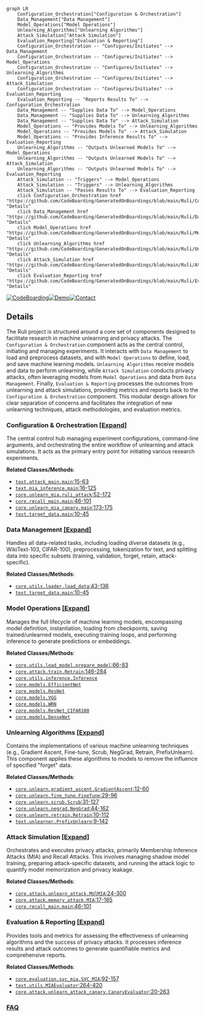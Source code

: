 ```mermaid
graph LR
    Configuration_Orchestration["Configuration & Orchestration"]
    Data_Management["Data Management"]
    Model_Operations["Model Operations"]
    Unlearning_Algorithms["Unlearning Algorithms"]
    Attack_Simulation["Attack Simulation"]
    Evaluation_Reporting["Evaluation & Reporting"]
    Configuration_Orchestration -- "Configures/Initiates" --> Data_Management
    Configuration_Orchestration -- "Configures/Initiates" --> Model_Operations
    Configuration_Orchestration -- "Configures/Initiates" --> Unlearning_Algorithms
    Configuration_Orchestration -- "Configures/Initiates" --> Attack_Simulation
    Configuration_Orchestration -- "Configures/Initiates" --> Evaluation_Reporting
    Evaluation_Reporting -- "Reports Results To" --> Configuration_Orchestration
    Data_Management -- "Supplies Data To" --> Model_Operations
    Data_Management -- "Supplies Data To" --> Unlearning_Algorithms
    Data_Management -- "Supplies Data To" --> Attack_Simulation
    Model_Operations -- "Provides Models To" --> Unlearning_Algorithms
    Model_Operations -- "Provides Models To" --> Attack_Simulation
    Model_Operations -- "Provides Inference Results To" --> Evaluation_Reporting
    Unlearning_Algorithms -- "Outputs Unlearned Models To" --> Model_Operations
    Unlearning_Algorithms -- "Outputs Unlearned Models To" --> Attack_Simulation
    Unlearning_Algorithms -- "Outputs Unlearned Models To" --> Evaluation_Reporting
    Attack_Simulation -- "Triggers" --> Model_Operations
    Attack_Simulation -- "Triggers" --> Unlearning_Algorithms
    Attack_Simulation -- "Passes Results To" --> Evaluation_Reporting
    click Configuration_Orchestration href "https://github.com/CodeBoarding/GeneratedOnBoardings/blob/main/Ruli/Configuration_Orchestration.md" "Details"
    click Data_Management href "https://github.com/CodeBoarding/GeneratedOnBoardings/blob/main/Ruli/Data_Management.md" "Details"
    click Model_Operations href "https://github.com/CodeBoarding/GeneratedOnBoardings/blob/main/Ruli/Model_Operations.md" "Details"
    click Unlearning_Algorithms href "https://github.com/CodeBoarding/GeneratedOnBoardings/blob/main/Ruli/Unlearning_Algorithms.md" "Details"
    click Attack_Simulation href "https://github.com/CodeBoarding/GeneratedOnBoardings/blob/main/Ruli/Attack_Simulation.md" "Details"
    click Evaluation_Reporting href "https://github.com/CodeBoarding/GeneratedOnBoardings/blob/main/Ruli/Evaluation_Reporting.md" "Details"
```

[![CodeBoarding](https://img.shields.io/badge/Generated%20by-CodeBoarding-9cf?style=flat-square)](https://github.com/CodeBoarding/CodeBoarding)[![Demo](https://img.shields.io/badge/Try%20our-Demo-blue?style=flat-square)](https://www.codeboarding.org/demo)[![Contact](https://img.shields.io/badge/Contact%20us%20-%20contact@codeboarding.org-lightgrey?style=flat-square)](mailto:contact@codeboarding.org)

## Details

The Ruli project is structured around a core set of components designed to facilitate research in machine unlearning and privacy attacks. The `Configuration & Orchestration` component acts as the central control, initiating and managing experiments. It interacts with `Data Management` to load and preprocess datasets, and with `Model Operations` to define, load, and save machine learning models. `Unlearning Algorithms` receive models and data to perform unlearning, while `Attack Simulation` conducts privacy attacks, often leveraging models from `Model Operations` and data from `Data Management`. Finally, `Evaluation & Reporting` processes the outcomes from unlearning and attack simulations, providing metrics and reports back to the `Configuration & Orchestration` component. This modular design allows for clear separation of concerns and facilitates the integration of new unlearning techniques, attack methodologies, and evaluation metrics.

### Configuration & Orchestration [[Expand]](./Configuration_Orchestration.md)
The central control hub managing experiment configurations, command-line arguments, and orchestrating the entire workflow of unlearning and attack simulations. It acts as the primary entry point for initiating various research experiments.


**Related Classes/Methods**:

- <a href="https://github.com/datasec-lab/Ruli/blob/main/text/attack_main.py#L15-L63" target="_blank" rel="noopener noreferrer">`text.attack_main.main`:15-63</a>
- <a href="https://github.com/datasec-lab/Ruli/blob/main/text/mia_inference.py#L16-L125" target="_blank" rel="noopener noreferrer">`text.mia_inference.main`:16-125</a>
- <a href="https://github.com/datasec-lab/Ruli/blob/main/core/unlearn_mia.py#L52-L172" target="_blank" rel="noopener noreferrer">`core.unlearn_mia.ruli_attack`:52-172</a>
- <a href="https://github.com/datasec-lab/Ruli/blob/main/core/recall_main.py#L46-L101" target="_blank" rel="noopener noreferrer">`core.recall_main.main`:46-101</a>
- <a href="https://github.com/datasec-lab/Ruli/blob/main/core/unlearn_mia_canary.py#L173-L175" target="_blank" rel="noopener noreferrer">`core.unlearn_mia_canary.main`:173-175</a>
- <a href="https://github.com/datasec-lab/Ruli/blob/main/text/target_data.py#L10-L45" target="_blank" rel="noopener noreferrer">`text.target_data.main`:10-45</a>


### Data Management [[Expand]](./Data_Management.md)
Handles all data-related tasks, including loading diverse datasets (e.g., WikiText-103, CIFAR-100), preprocessing, tokenization for text, and splitting data into specific subsets (training, validation, forget, retain, attack-specific).


**Related Classes/Methods**:

- <a href="https://github.com/datasec-lab/Ruli/blob/main/core/utils/loader.py#L43-L136" target="_blank" rel="noopener noreferrer">`core.utils.loader.load_data`:43-136</a>
- <a href="https://github.com/datasec-lab/Ruli/blob/main/text/target_data.py#L10-L45" target="_blank" rel="noopener noreferrer">`text.target_data.main`:10-45</a>


### Model Operations [[Expand]](./Model_Operations.md)
Manages the full lifecycle of machine learning models, encompassing model definition, instantiation, loading from checkpoints, saving trained/unlearned models, executing training loops, and performing inference to generate predictions or embeddings.


**Related Classes/Methods**:

- <a href="https://github.com/datasec-lab/Ruli/blob/main/core/utils/load_model.py#L66-L83" target="_blank" rel="noopener noreferrer">`core.utils.load_model.prepare_model`:66-83</a>
- <a href="https://github.com/datasec-lab/Ruli/blob/main/core/attack/train.py#L146-L284" target="_blank" rel="noopener noreferrer">`core.attack.train.Retrain`:146-284</a>
- <a href="https://github.com/datasec-lab/Ruli/blob/main/core/utils/inference.py" target="_blank" rel="noopener noreferrer">`core.utils.inference.Inference`</a>
- <a href="https://github.com/datasec-lab/Ruli/blob/main/core/models/effnet.py" target="_blank" rel="noopener noreferrer">`core.models.EfficientNet`</a>
- <a href="https://github.com/datasec-lab/Ruli/blob/main/core/models/resnet.py" target="_blank" rel="noopener noreferrer">`core.models.ResNet`</a>
- <a href="https://github.com/datasec-lab/Ruli/blob/main/core/models/vgg.py" target="_blank" rel="noopener noreferrer">`core.models.VGG`</a>
- <a href="https://github.com/datasec-lab/Ruli/blob/main/core/models/wrn.py" target="_blank" rel="noopener noreferrer">`core.models.WRN`</a>
- <a href="https://github.com/datasec-lab/Ruli/blob/main/core/models/resnet_cifar100.py" target="_blank" rel="noopener noreferrer">`core.models.ResNet_CIFAR100`</a>
- <a href="https://github.com/datasec-lab/Ruli/blob/main/core/models/densenet.py" target="_blank" rel="noopener noreferrer">`core.models.DenseNet`</a>


### Unlearning Algorithms [[Expand]](./Unlearning_Algorithms.md)
Contains the implementations of various machine unlearning techniques (e.g., Gradient Ascent, Fine-tune, Scrub, NegGrad, Retrain, PrefixUnlearn). This component applies these algorithms to models to remove the influence of specified "forget" data.


**Related Classes/Methods**:

- <a href="https://github.com/datasec-lab/Ruli/blob/main/core/unlearn/gradient_ascent.py#L12-L60" target="_blank" rel="noopener noreferrer">`core.unlearn.gradient_ascent.GradientAscent`:12-60</a>
- <a href="https://github.com/datasec-lab/Ruli/blob/main/core/unlearn/fine_tune.py#L29-L96" target="_blank" rel="noopener noreferrer">`core.unlearn.fine_tune.FineTune`:29-96</a>
- <a href="https://github.com/datasec-lab/Ruli/blob/main/core/unlearn/scrub.py#L31-L127" target="_blank" rel="noopener noreferrer">`core.unlearn.scrub.Scrub`:31-127</a>
- <a href="https://github.com/datasec-lab/Ruli/blob/main/core/unlearn/negrad.py#L44-L162" target="_blank" rel="noopener noreferrer">`core.unlearn.negrad.NegGrad`:44-162</a>
- <a href="https://github.com/datasec-lab/Ruli/blob/main/core/unlearn/retrain.py#L10-L112" target="_blank" rel="noopener noreferrer">`core.unlearn.retrain.Retrain`:10-112</a>
- <a href="https://github.com/datasec-lab/Ruli/blob/main/text/unlearner.py#L9-L142" target="_blank" rel="noopener noreferrer">`text.unlearner.PrefixUnlearn`:9-142</a>


### Attack Simulation [[Expand]](./Attack_Simulation.md)
Orchestrates and executes privacy attacks, primarily Membership Inference Attacks (MIA) and Recall Attacks. This involves managing shadow model training, preparing attack-specific datasets, and running the attack logic to quantify model memorization and privacy leakage.


**Related Classes/Methods**:

- <a href="https://github.com/datasec-lab/Ruli/blob/main/core/attack/unlearn_attack.py#L24-L300" target="_blank" rel="noopener noreferrer">`core.attack.unlearn_attack.MUlMIA`:24-300</a>
- <a href="https://github.com/datasec-lab/Ruli/blob/main/core/attack/memory_attack.py#L17-L165" target="_blank" rel="noopener noreferrer">`core.attack.memory_attack.MIA`:17-165</a>
- <a href="https://github.com/datasec-lab/Ruli/blob/main/core/recall_main.py#L46-L101" target="_blank" rel="noopener noreferrer">`core.recall_main.main`:46-101</a>


### Evaluation & Reporting [[Expand]](./Evaluation_Reporting.md)
Provides tools and metrics for assessing the effectiveness of unlearning algorithms and the success of privacy attacks. It processes inference results and attack outcomes to generate quantifiable metrics and comprehensive reports.


**Related Classes/Methods**:

- <a href="https://github.com/datasec-lab/Ruli/blob/main/core/evaluation/svc_mia.py#L92-L157" target="_blank" rel="noopener noreferrer">`core.evaluation.svc_mia.SVC_MIA`:92-157</a>
- <a href="https://github.com/datasec-lab/Ruli/blob/main/text/utils.py#L264-L420" target="_blank" rel="noopener noreferrer">`text.utils.MIAEvaluator`:264-420</a>
- <a href="https://github.com/datasec-lab/Ruli/blob/main/core/attack/unlearn_attack_canary.py#L20-L263" target="_blank" rel="noopener noreferrer">`core.attack.unlearn_attack_canary.CanaryEvaluator`:20-263</a>




### [FAQ](https://github.com/CodeBoarding/GeneratedOnBoardings/tree/main?tab=readme-ov-file#faq)